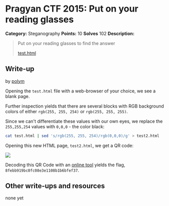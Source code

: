 # Pragyan CTF 2015: Put on your reading glasses

**Category:** Steganography
**Points:** 10
**Solves** 102
**Description:**

> Put on your reading glasses to find the answer
>
> [test.html](test.html)

## Write-up

by [polym](https://github.com/abpolym)

Opening the `test.html` file with a web-browser of your choice, we see a blank page.

Further inspection yields that there are several blocks with RGB background colors of either `rgb(255, 255, 254)` or `rgb(255, 255, 255)`.

Since we can't differentiate these values with our own eyes, we replace the `255,255,254` values with `0,0,0` - the color black:

```bash
cat test.html | sed 's/rgb(255, 255, 254)/rgb(0,0,0)/g' > test2.html
```

Opening this new HTML page, `test2.html`, we get a QR code:

![](qrcode.png)

Decoding this QR Code with an [online tool](http://zxing.org/w/decode.jspx) yields the flag, `8febb919bc0fc08e3e1108b1b6bfef37`.

## Other write-ups and resources

 none yet
